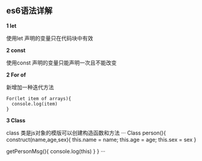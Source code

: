 ## es6语法详解
**1 let** 

 使用let 声明的变量只在代码块中有效

**2 const**

使用const 声明的变量只能声明一次且不能改变

**2 For of**

新增加一种迭代方法 


```
For(let item of arrays){
  console.log(item)
}
```
**3 Class**

class 类是js对象的模版可以创建构造函数和方法
···
Class person(){
  construct(name,age,sex){
    this.name = name;
    this.age = age;
    this.sex = sex
  }
  
  getPersonMsg(){
    console.log(this)
  }
}
···